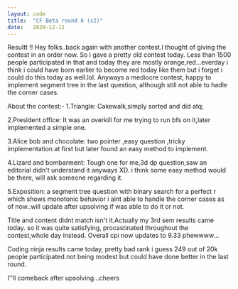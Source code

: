 ```yaml
---
layout: code
title:  "CF Beta round 6 (c2)"
date:   2020-12-11
---
```

Resultt !!
Hey folks..back again with another contest.I thought of giving the contest in an order now.
So i gave a pretty old contest today. Less than 1500 people participated in that and today 
they are mostly orange,red...everday i think i could have born earlier to become red today 
like them but i forget i could do this today as well.lol. Anyways a mediocre contest, 
happy to implement segment tree in the last question, although still not able to hadle 
the corner cases.

About the contest:- 
1.Triangle: Cakewalk,simply sorted and did atq;

2.President office: It was an overkill for me trying to run bfs on it,later implemented a simple one.
  
3.Alice bob and chocolate: two pointer ,easy question ,tricky implementation at first but later found an 
  easy method to implement.

4.Lizard and bombarment: Tough one for me,3d dp question,saw an editorial didn't understand it anyways XD.
  i think some easy method would be there, will ask someone regarding it.

5.Exposition: a segment tree question with binary search for a perfect r which shows monotonic behavior
 i aint able to handle the corner cases as of now..will update after upsolving if was able to do it or not.
 
 Title and content didnt match isn't it.Actually my 3rd sem results came today. so it was quite satisfying,
 procastinated throughout the contest,whole day instead. Overall cpi now updates to 9.33 phewwww...

 Coding ninja results came today, pretty bad rank i guess 249 out of 20k people participated.not being modest but 
 could have done better in the last round.
 
 I''ll comeback after upsolving...cheers
 
